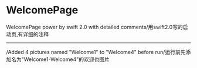 # WelcomePage
WelcomePage power by swift 2.0 with detailed comments/用swift2.0写的启动页,有详细的注释
***
/Added 4 pictures named "Welcome1" to "Welcome4" before run/运行前先添加名为"Welcome1-Welcome4"的欢迎也图片